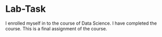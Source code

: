 # Lab-Task
I enrolled myself in to the course of Data Science.
I have completed the course.
This is a final assignment of the course. 
